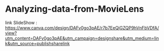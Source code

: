 # Analyzing-data-from-MovieLens

link SlideShow : https://www.canva.com/design/DAFv0go3pAE/r7b7EeQjGZQP9hVnFbVDfA/view?utm_content=DAFv0go3pAE&utm_campaign=designshare&utm_medium=link&utm_source=publishsharelink
